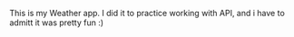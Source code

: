 This is my Weather app. I did it to practice working with API, and i have to admitt it was pretty fun :)
